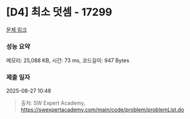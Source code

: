 # [D4] 최소 덧셈 - 17299 

[문제 링크](https://swexpertacademy.com/main/code/problem/problemDetail.do?contestProbId=AYe7x0DKBJADFARP) 

### 성능 요약

메모리: 25,088 KB, 시간: 73 ms, 코드길이: 947 Bytes

### 제출 일자

2025-08-27 10:48



> 출처: SW Expert Academy, https://swexpertacademy.com/main/code/problem/problemList.do